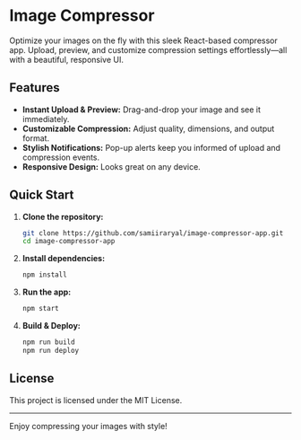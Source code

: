 # Image Compressor

Optimize your images on the fly with this sleek React-based compressor app. Upload, preview, and customize compression settings effortlessly—all with a beautiful, responsive UI.

## Features

- **Instant Upload & Preview:** Drag-and-drop your image and see it immediately.
- **Customizable Compression:** Adjust quality, dimensions, and output format.
- **Stylish Notifications:** Pop-up alerts keep you informed of upload and compression events.
- **Responsive Design:** Looks great on any device.

## Quick Start

1. **Clone the repository:**

   ```bash
   git clone https://github.com/samiiraryal/image-compressor-app.git
   cd image-compressor-app
   ```

2. **Install dependencies:**

   ```bash
   npm install
   ```

3. **Run the app:**

   ```bash
   npm start
   ```

4. **Build & Deploy:**

   ```bash
   npm run build
   npm run deploy
   ```

## License

This project is licensed under the MIT License.

---

Enjoy compressing your images with style!